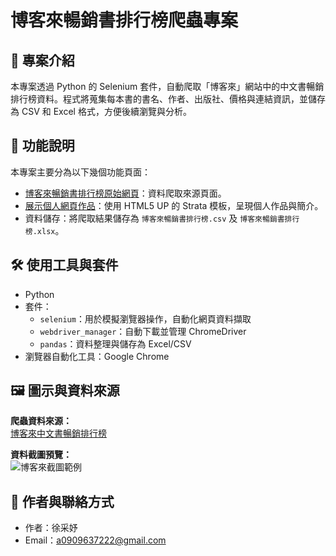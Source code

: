 # 博客來暢銷書排行榜爬蟲專案

## 📘 專案介紹
本專案透過 Python 的 Selenium 套件，自動爬取「博客來」網站中的中文書暢銷排行榜資料。程式將蒐集每本書的書名、作者、出版社、價格與連結資訊，並儲存為 CSV 和 Excel 格式，方便後續瀏覽與分析。

## 🔧 功能說明
本專案主要分為以下幾個功能頁面：

- [博客來暢銷書排行榜原始網頁](https://www.books.com.tw/web/sys_saletopb/books/)：資料爬取來源頁面。
- [展示個人網頁作品](https://umi0205.github.io/411205201/html5up-strata/)：使用 HTML5 UP 的 Strata 模板，呈現個人作品與簡介。
- 資料儲存：將爬取結果儲存為 `博客來暢銷書排行榜.csv` 及 `博客來暢銷書排行榜.xlsx`。

## 🛠 使用工具與套件

- Python 
- 套件：
  - `selenium`：用於模擬瀏覽器操作，自動化網頁資料擷取
  - `webdriver_manager`：自動下載並管理 ChromeDriver
  - `pandas`：資料整理與儲存為 Excel/CSV
- 瀏覽器自動化工具：Google Chrome

## 🖼 圖示與資料來源

**爬蟲資料來源：**  
[博客來中文書暢銷排行榜](https://www.books.com.tw/web/sys_saletopb/books/)

**資料截圖預覽：**  
![博客來截圖範例]([https://github.com/umi0205/411205201/raw/main/images/book_example.png](https://raw.githubusercontent.com/umi0205/411205201/refs/heads/main/%E8%9E%A2%E5%B9%95%E6%93%B7%E5%8F%96%E7%95%AB%E9%9D%A2%202025-06-05%20131001.png))  


## 👤 作者與聯絡方式

- 作者：徐采妤
- Email：a0909637222@gmail.com
